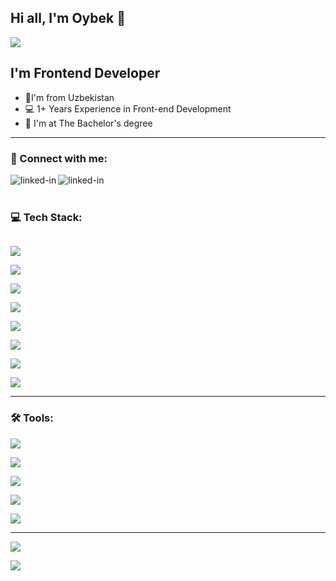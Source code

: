 
## Hi all, I'm Oybek  👋  
![](https://komarev.com/ghpvc/?username=oybekdev1998)

## I'm Frontend Developer

* 📍I'm from Uzbekistan
* 💻 1+ Years Experience in Front-end Development
* 📙 I'm at The Bachelor's degree
___

### 🤝 Connect with me:

[<img align="left" alt="linked-in" src="https://camo.githubusercontent.com/a493f6833f99fb3c85788d6d9305e6b7a42b838e5ee5d138fd9a8214a7e77472/68747470733a2f2f696d672e736869656c64732e696f2f62616467652f6c696e6b6564696e2d2532333030373742352e7376673f267374796c653d666f722d7468652d6261646765266c6f676f3d6c696e6b6564696e266c6f676f436f6c6f723d7768697465" data-canonical-src="https://img.shields.io/badge/linkedin-%230077B5.svg?&amp;style=for-the-badge&amp;logo=linkedin&amp;logoColor=white" style="max-width: 100%;">](https://www.linkedin.com/in/oybek-shamuratov-47bb66221/)

[<img align="left" alt="linked-in" src="https://camo.githubusercontent.com/0ea1367897b9ee948089a0db824d57a30ce8a5413b59f80d2062b7efcd39ceb3/68747470733a2f2f696d672e736869656c64732e696f2f62616467652f74656c656772616d2d2532333030373742352e7376673f267374796c653d666f722d7468652d6261646765266c6f676f3d74656c656772616d266c6f676f436f6c6f723d7768697465" data-canonical-src="https://img.shields.io/badge/telegram-%230077B5.svg?&amp;style=for-the-badge&amp;logo=telegram&amp;logoColor=white" style="max-width: 100%;">](https://t.me/nightvolk)

<br/>
<br/>

### 💻 Tech Stack:
![<img align="left" alt="linked-in" src="[https://camo.githubusercontent.com/0ea1367897b9ee948089a0db824d57a30ce8a5413b59f80d2062b7efcd39ceb3/68747470733a2f2f696d672e736869656c64732e696f2f62616467652f74656c656772616d2d2532333030373742352e7376673f267374796c653d666f722d7468652d6261646765266c6f676f3d74656c656772616d266c6f676f436f6c6f723d7768697465](https://camo.githubusercontent.com/fff2f18c990d0a0f8c854f1e83e4fabcff73f46999a405e4c5dee0b8d12cd1b5/68747470733a2f2f696d672e736869656c64732e696f2f62616467652f72656163742d3631444146422e7376673f267374796c653d666f722d7468652d6261646765266c6f676f3d7265616374266c6f676f436f6c6f723d666666)" data-canonical-src="https://img.shields.io/badge/telegram-%230077B5.svg?&amp;style=for-the-badge&amp;logo=telegram&amp;logoColor=white" style="max-width: 100%;">](https://camo.githubusercontent.com/fff2f18c990d0a0f8c854f1e83e4fabcff73f46999a405e4c5dee0b8d12cd1b5/68747470733a2f2f696d672e736869656c64732e696f2f62616467652f72656163742d3631444146422e7376673f267374796c653d666f722d7468652d6261646765266c6f676f3d7265616374266c6f676f436f6c6f723d666666)

![](https://camo.githubusercontent.com/9bb2580411576db130fee2e51a0d2f6187563d00eff4ff80b5aba8b97de5fbd2/68747470733a2f2f696d672e736869656c64732e696f2f62616467652f72656475782d3736344142432e7376673f267374796c653d666f722d7468652d6261646765266c6f676f3d7265647578266c6f676f436f6c6f723d666666)

![](https://camo.githubusercontent.com/9ed1f93fb10f5e3198f9730f6db58b7c8270e0034fde84d6737e69d6924eb070/68747470733a2f2f696d672e736869656c64732e696f2f62616467652f726564757820736167612d3933393339332e7376673f267374796c653d666f722d7468652d6261646765266c6f676f3d72656475782d73616761266c6f676f436f6c6f723d666666)

![](https://camo.githubusercontent.com/2ed728c15b1a0c2850c3073d4a8ef22f5b4746aef8aab60d8ae8ec0305546982/68747470733a2f2f696d672e736869656c64732e696f2f62616467652f747970657363726970742d3030374143432e7376673f267374796c653d666f722d7468652d6261646765266c6f676f3d74797065736372697074266c6f676f436f6c6f723d666666)

![](https://camo.githubusercontent.com/b01b4e89c3944db941668d6baf68aab458a57bdacaf8cdfafb3f166ed1987e95/68747470733a2f2f696d672e736869656c64732e696f2f62616467652f68746d6c2d4533344632362e7376673f267374796c653d666f722d7468652d6261646765266c6f676f3d68746d6c35266c6f676f436f6c6f723d666666)

![](https://camo.githubusercontent.com/74e6ff495ccdbb5e42f7e5b030c0afbbbcbdbd17952c80d058ef30b8ac73f468/68747470733a2f2f696d672e736869656c64732e696f2f62616467652f6373732d3135373242362e7376673f267374796c653d666f722d7468652d6261646765266c6f676f3d63737333266c6f676f436f6c6f723d666666)

![](https://camo.githubusercontent.com/aecc12e348cda10443c4ba3713175c21c25c7880d3de0f1b686f74891a7b53c5/68747470733a2f2f696d672e736869656c64732e696f2f62616467652f736173732d4346363439412e7376673f267374796c653d666f722d7468652d6261646765266c6f676f3d73617373266c6f676f436f6c6f723d666666)

![](https://camo.githubusercontent.com/94c215d7f2c57e13c70c13b55ce983dc9e241e6fe0a53348e9f07a8d124bbbb1/68747470733a2f2f696d672e736869656c64732e696f2f62616467652f6a6176617363726970742d4637444631452e7376673f267374796c653d666f722d7468652d6261646765266c6f676f3d6a617661736372697074266c6f676f436f6c6f723d666666)

![](https://camo.githubusercontent.com/6492cf470515c2bbc1de05a4a01df5ab7861a5b7985f509d4450ce164858120f/68747470733a2f2f696d672e736869656c64732e696f2f62616467652f626f6f7473747261702d3736313046372e7376673f267374796c653d666f722d7468652d6261646765266c6f676f3d626f6f747374726170266c6f676f436f6c6f723d666666)
___

### 🛠 Tools:
![](https://camo.githubusercontent.com/da8c0ced2086a91061c20c127d023fc8bd2d9352a2da4cf44658bde05dea0c8c/68747470733a2f2f696d672e736869656c64732e696f2f62616467652f6769742d4630353033332e7376673f267374796c653d666f722d7468652d6261646765266c6f676f3d676974266c6f676f436f6c6f723d666666)

![](https://camo.githubusercontent.com/b00dbca05937d3de2f9e39567dd955faedd9be2ed6941d610a8fbb4f4f4a76f0/68747470733a2f2f696d672e736869656c64732e696f2f62616467652f6769746875622d3030302e7376673f267374796c653d666f722d7468652d6261646765266c6f676f3d676974687562266c6f676f436f6c6f723d666666)

![](https://camo.githubusercontent.com/47f12d3174eec183cd53873bab90d762380783c0459288bbdc77d52c6cb3cbda/68747470733a2f2f696d672e736869656c64732e696f2f62616467652f6769746c61622d3338304437352e7376673f267374796c653d666f722d7468652d6261646765266c6f676f3d6769746c6162266c6f676f436f6c6f723d666666)

![](https://camo.githubusercontent.com/a535468c6d449b5c89ff6a05c5934f23ac753d2401dd0f7a59ff82a2f4da449a/68747470733a2f2f696d672e736869656c64732e696f2f62616467652f70686f746f73686f702d3331413846462e7376673f267374796c653d666f722d7468652d6261646765266c6f676f3d61646f62652d70686f746f73686f70266c6f676f436f6c6f723d666666)

![](https://camo.githubusercontent.com/bf0761c1a1506ba87858ea271ea71b8c46a60f95301a9684a5562f4a2ae126b1/68747470733a2f2f696d672e736869656c64732e696f2f62616467652f767320636f64652d3030374143432e7376673f267374796c653d666f722d7468652d6261646765266c6f676f3d76697375616c2d73747564696f2d636f6465266c6f676f436f6c6f723d666666)

---

![](https://img.shields.io/badge/{REACT}-{#61DAFB}?style=for-the-badge&logo={react}&logoColor=white)

![](https://github-readme-stats.vercel.app/api?username=oybekdev1998)



